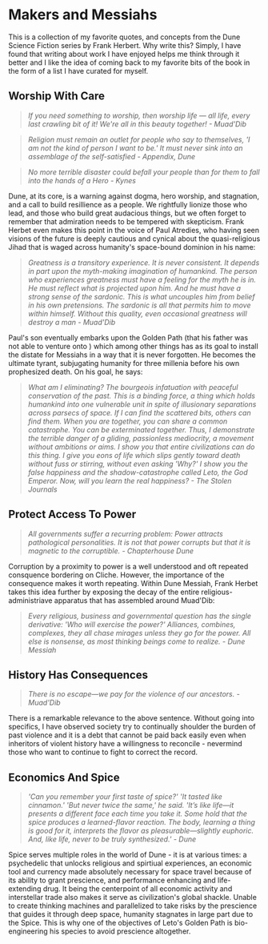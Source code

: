# Makers and Messiahs

This is a collection of my favorite quotes, and concepts from the Dune Science Fiction series by Frank Herbert. Why write this? Simply, I have found that writing about work I have enjoyed helps me think through it better and I like the idea of coming back to my favorite bits of the book in the form of a list I have curated for myself.

## Worship With Care

> *If you need something to worship, then worship life — all life, every last crawling bit of it! We're all in this beauty together! - Muad'Dib*

> *Religion must remain an outlet for people who say to themselves, 'I am not the kind of person I want to be.' It must never sink into an assemblage of the self-satisfied - Appendix, Dune*

> *No more terrible disaster could befall your people than for them to fall into the hands of a Hero - Kynes*

Dune, at its core, is a warning against dogma, hero worship, and stagnation, and a call to build resillience as a people. We rightfully lionize those who lead, and those who build great audacious things, but we often forget to remember that admiration needs to be tempered with skepticism. Frank Herbet even makes this point in the voice of Paul Atredies, who having seen visions of the future is deeply cautious and cynical about the quasi-religious Jihad that is waged across humanity's space-bound dominion in his name:

> *Greatness is a transitory experience. It is never consistent. It depends in part upon the myth-making imagination of humankind. The person who experiences greatness must have a feeling for the myth he is in. He must reflect what is projected upon him. And he must have a strong sense of the sardonic. This is what uncouples him from belief in his own pretensions. The sardonic is all that permits him to move within himself. Without this quality, even occasional greatness will destroy a man - Muad'Dib* 

Paul's son eventually embarks upon the Golden Path (that his father was not able to venture onto ) which among other things has as its goal to install the distate for Messiahs in a way that it is never forgotten. He becomes the ultimate tyrant, subjugating humanity for three millenia before his own prophesized death. On his goal, he says:

> *What am I eliminating? The bourgeois infatuation with peaceful conservation of the past. This is a binding force, a thing which holds humankind into one vulnerable unit in spite of illusionary separations across parsecs of space. If I can find the scattered bits, others can find them. When you are together, you can share a common catastrophe. You can be exterminated together. Thus, I demonstrate the terrible danger of a gliding, passionless mediocrity, a movement without ambitions or aims. I show you that entire civilizations can do this thing. I give you eons of life which slips gently toward death without fuss or stirring, without even asking 'Why?' I show you the false happiness and the shadow-catastrophe called Leto, the God Emperor. Now, will you learn the real happiness? - The Stolen Journals*

## Protect Access To Power

> *All governments suffer a recurring problem: Power attracts pathological personalities. It is not that power corrupts but that it is magnetic to the corruptible. - Chapterhouse Dune*

Corruption by a proximity to power is a well understood and oft repeated consquence bordering on Cliche. However, the importance of the consequence makes it worth repeating. Within Dune Messiah, Frank Herbet takes this idea further by exposing the decay of the entire religious-administriave apparatus that has assembled around Muad'Dib:

> *Every religious, business and governmental question has the single derivative: 'Who will exercise the power?' Alliances, combines, complexes, they all chase mirages unless they go for the power. All else is nonsense, as most thinking beings come to realize. - Dune Messiah*

## History Has Consequences

> *There is no escape—we pay for the violence of our ancestors. - Muad'Dib*

There is a remarkable relevance to the above sentence. Without going into specifics, I have observed society try to continually shoulder the burden of past violence and it is a debt that cannot be paid back easily even when inheritors of violent history have a willingness to reconcile - nevermind those who want to continue to fight to correct the record.

## Economics And Spice

> *'Can you remember your first taste of spice?' 'It tasted like cinnamon.' 'But never twice the same,' he said. 'It’s like life—it presents a different face each time you take it. Some hold that the spice produces a learned-flavor reaction. The body, learning a thing is good for it, interprets the flavor as pleasurable—slightly euphoric. And, like life, never to be truly synthesized.' - Dune*

Spice serves multiple roles in the world of Dune - it is at various times: a psychedelic that unlocks religious and spirtiual experiences, an economic tool and currency made absolutely necessary for space travel because of its ability to grant prescience, and performance enhancing and life-extending drug. It being the centerpoint of all economic activity and interstellar trade also makes it serve as civilization's global shackle. Unable to create thinking machines and parallelized to take risks by the prescience that guides it through deep space, humanity stagnates in large part due to the Spice. This is why one of the objectives of Leto's Golden Path is bio-engineering his species to avoid prescience altogether.

